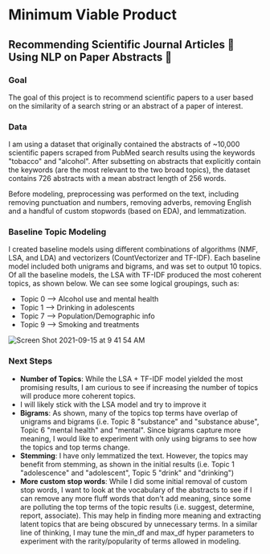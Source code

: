 # Minimum Viable Product
## Recommending Scientific Journal Articles 📗 Using NLP on Paper Abstracts 📖

### Goal
The goal of this project is to recommend scientific papers to a user based on the similarity of a search string or an abstract of a paper of interest.

### Data
I am using a dataset that originally contained the abstracts of ~10,000 scientific papers scraped from PubMed search results using the keywords "tobacco" and "alcohol". After subsetting on abstracts that explicitly contain the keywords (are the most relevant to the two broad topics), the dataset contains 726 abstracts with a mean abstract length of 256 words.

Before modeling, preprocessing was performed on the text, including removing punctuation and numbers, removing adverbs, removing English and a handful of custom stopwords (based on EDA), and lemmatization.

### Baseline Topic Modeling
I created baseline models using different combinations of algorithms (NMF, LSA, and LDA) and vectorizers (CountVectorizer and TF-IDF). Each baseline model included both unigrams and bigrams, and was set to output 10 topics. Of all the baseline models, the LSA with TF-IDF produced the most coherent topics, as shown below. We can see some logical groupings, such as:
- Topic 0 --> Alcohol use and mental health
- Topic 1 --> Drinking in adolescents
- Topic 7 --> Population/Demographic info
- Topic 9 --> Smoking and treatments

![Screen Shot 2021-09-15 at 9 41 54 AM](https://user-images.githubusercontent.com/87044440/133444400-0000304d-5031-47ac-b4eb-e2f58731d358.png)


### Next Steps
- **Number of Topics**: While the LSA + TF-IDF model yielded the most promising results, I am curious to see if increasing the number of topics will produce more coherent topics.
- I will likely stick with the LSA model and try to improve it
- **Bigrams**: As shown, many of the topics top terms have overlap of unigrams and bigrams (i.e. Topic 8 "substance" and "substance abuse", Topic 6 "mental health" and "mental". Since bigrams capture more meaning, I would like to experiment with only using bigrams to see how the topics and top terms change.
- **Stemming**: I have only lemmatized the text. However, the topics may benefit from stemming, as shown in the initial results (i.e. Topic 1 "adolescence" and "adolescent", Topic 5 "drink" and "drinking")
- **More custom stop words**: While I did some initial removal of custom stop words, I want to look at the vocabulary of the abstracts to see if I can remove any more fluff words that don't add meaning, since some are polluting the top terms of the topic results (i.e. suggest, determine, report, associate). This may help in finding more meaning and extracting latent topics that are being obscured by unnecessary terms. In a similar line of thinking, I may tune the min_df and max_df hyper parameters to experiment with the rarity/popularity of terms allowed in modeling.
